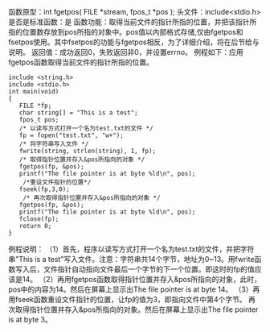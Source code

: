 函数原型：int fgetpos( FILE *stream, fpos_t *pos );
头文件：include<stdio.h>
是否是标准函数：是
函数功能：取得当前文件的指针所指的位置，并把该指针所指的位置数存放到pos所指的对象中。pos值以内部格式存储,仅由fgetpos和fsetpos使用。其中fsetpos的功能与fgetpos相反，为了详细介绍，将在后节给与说明。
返回值：成功返回0，失败返回非0，并设置errno。
例程如下：应用fgetpos函数取得当前文件的指针所指的位置。
```  
include <string.h> 
include <stdio.h> 
int main(void) 
{ 
   FILE *fp;
   char string[] = "This is a test"; 
   fpos_t pos;
   /* 以读写方式打开一个名为test.txt的文件 */
   fp = fopen("test.txt", "w+");
   /* 将字符串写入文件 */
   fwrite(string, strlen(string), 1, fp);
   /* 取得指针位置并存入&pos所指向的对象 */
   fgetpos(fp, &pos);
   printf("The file pointer is at byte %ld\n", pos);
    /*重设文件指针的位置*/
   fseek(fp,3,0);
    /* 再次取得指针位置并存入&pos所指向的对象 */
   fgetpos(fp, &pos);
   printf("The file pointer is at byte %ld\n", pos);
   fclose(fp);
   return 0; 
}
```
例程说明：
（1）首先，程序以读写方式打开一个名为test.txt的文件，并把字符串"This is a test"写入文件。注意：字符串共14个字节，地址为0~13。用fwrite函数写入后，文件指针自动指向文件最后一个字节的下一个位置。即这时的fp的值应该是14。
（2）再用fgetpos函数取得指针位置并存入&pos所指向的对象，此时， pos中的内容为14。然后在屏幕上显示出The file pointer is at byte 14。
（3）再用fseek函数重设文件指针的位置，让fp的值为3，即指向文件中第4个字节。
再次取得指针位置并存入&pos所指向的对象。然后在屏幕上显示出The file pointer is at byte 3。